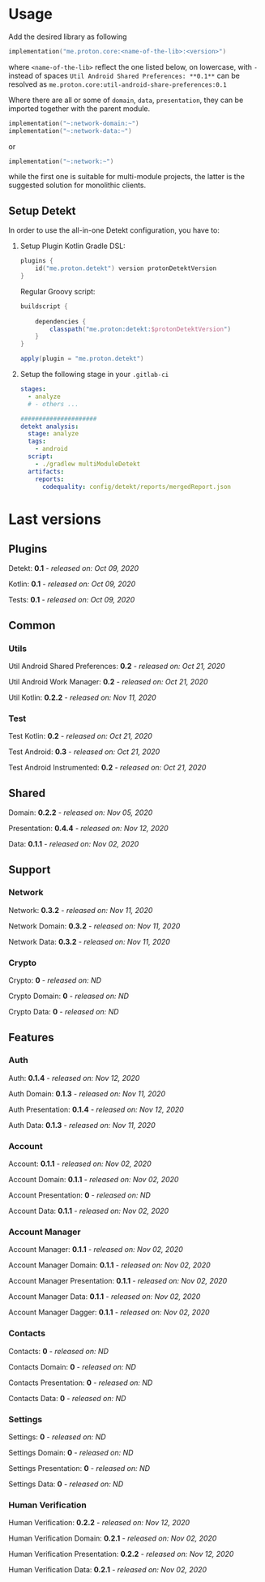 # Usage
Add the desired library as following
```kotlin
implementation("me.proton.core:<name-of-the-lib>:<version>")
```
where `<name-of-the-lib>` reflect the one listed below, on lowercase, with `-` instead of spaces
`Util Android Shared Preferences: **0.1**` can be resolved as `me.proton.core:util-android-share-preferences:0.1`

Where there are all or some of `domain`, `data`, `presentation`, they can be imported together with the parent module.
```kotlin
implementation("~:network-domain:~")
implementation("~:network-data:~")
```
or
```kotlin
implementation("~:network:~")
```
while the first one is suitable for multi-module projects, the latter is the suggested solution for monolithic clients.

## Setup Detekt
In order to use the all-in-one Detekt configuration, you have to:

1. Setup Plugin
    Kotlin Gradle DSL:
    ```kotlin
    plugins {
        id("me.proton.detekt") version protonDetektVersion
    }
    ```
    Regular Groovy script:
    ```groovy
    buildscript {
      
        dependencies {
            classpath("me.proton:detekt:$protonDetektVersion")
        }
    }
    
    apply(plugin = "me.proton.detekt")
    ```
    
2. Setup the following stage in your `.gitlab-ci`

    ```yaml
    stages:
      - analyze
      # - others ...
    
    #####################
    detekt analysis:
      stage: analyze
      tags:
        - android
      script:
        - ./gradlew multiModuleDetekt
      artifacts:
        reports:
          codequality: config/detekt/reports/mergedReport.json
    ```

    


# Last versions

## Plugins

Detekt: **0.1** - _released on: Oct 09, 2020_

Kotlin: **0.1** - _released on: Oct 09, 2020_

Tests: **0.1** - _released on: Oct 09, 2020_

## Common

### Utils

Util Android Shared Preferences: **0.2** - _released on: Oct 21, 2020_

Util Android Work Manager: **0.2** - _released on: Oct 21, 2020_

Util Kotlin: **0.2.2** - _released on: Nov 11, 2020_

### Test

Test Kotlin: **0.2** - _released on: Oct 21, 2020_

Test Android: **0.3** - _released on: Oct 21, 2020_

Test Android Instrumented: **0.2** - _released on: Oct 21, 2020_

## Shared

Domain: **0.2.2** - _released on: Nov 05, 2020_

Presentation: **0.4.4** - _released on: Nov 12, 2020_

Data: **0.1.1** - _released on: Nov 02, 2020_

## Support

### Network

Network: **0.3.2** - _released on: Nov 11, 2020_

Network Domain: **0.3.2** - _released on: Nov 11, 2020_

Network Data: **0.3.2** - _released on: Nov 11, 2020_

### Crypto

Crypto: **0** - _released on: ND_

Crypto Domain: **0** - _released on: ND_

Crypto Data: **0** - _released on: ND_

## Features

### Auth

Auth: **0.1.4** - _released on: Nov 12, 2020_

Auth Domain: **0.1.3** - _released on: Nov 11, 2020_

Auth Presentation: **0.1.4** - _released on: Nov 12, 2020_

Auth Data: **0.1.3** - _released on: Nov 11, 2020_

### Account

Account: **0.1.1** - _released on: Nov 02, 2020_

Account Domain: **0.1.1** - _released on: Nov 02, 2020_

Account Presentation: **0** - _released on: ND_

Account Data: **0.1.1** - _released on: Nov 02, 2020_


### Account Manager

Account Manager: **0.1.1** - _released on: Nov 02, 2020_

Account Manager Domain: **0.1.1** - _released on: Nov 02, 2020_

Account Manager Presentation: **0.1.1** - _released on: Nov 02, 2020_

Account Manager Data: **0.1.1** - _released on: Nov 02, 2020_

Account Manager Dagger: **0.1.1** - _released on: Nov 02, 2020_

### Contacts

Contacts: **0** - _released on: ND_

Contacts Domain: **0** - _released on: ND_

Contacts Presentation: **0** - _released on: ND_

Contacts Data: **0** - _released on: ND_


### Settings

Settings: **0** - _released on: ND_

Settings Domain: **0** - _released on: ND_

Settings Presentation: **0** - _released on: ND_

Settings Data: **0** - _released on: ND_

### Human Verification

Human Verification: **0.2.2** - _released on: Nov 12, 2020_

Human Verification Domain: **0.2.1** - _released on: Nov 02, 2020_

Human Verification Presentation: **0.2.2** - _released on: Nov 12, 2020_

Human Verification Data: **0.2.1** - _released on: Nov 02, 2020_
